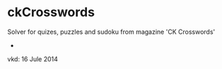 ckCrosswords
============
Solver for quizes, puzzles and sudoku from magazine 'CK Crosswords'

-

vkd: 16 Jule 2014
